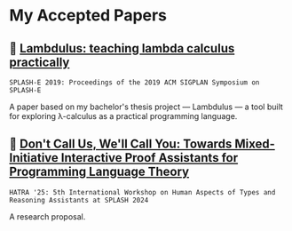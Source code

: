 # My Accepted Papers

## :page_facing_up: [Lambdulus: teaching lambda calculus practically](https://dl.acm.org/doi/10.1145/3358711.3361629)

`SPLASH-E 2019: Proceedings of the 2019 ACM SIGPLAN Symposium on SPLASH-E`

A paper based on my bachelor's thesis project — Lambdulus — a tool built for exploring λ-calculus as a practical programming language.


## :page_facing_up: [Don't Call Us, We'll Call You: Towards Mixed-Initiative Interactive Proof Assistants for Programming Language Theory](https://arxiv.org/abs/2409.13872)

`HATRA '25: 5th International Workshop on Human Aspects of Types and Reasoning Assistants at SPLASH 2024`

A research proposal.
